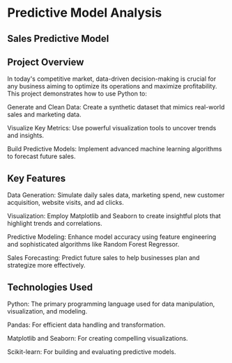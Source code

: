 # Predictive Model Analysis
## Sales Predictive Model

## Project Overview

In today's competitive market, data-driven decision-making is crucial for any business aiming to optimize its operations and maximize profitability. This project demonstrates how to use Python to:

Generate and Clean Data: Create a synthetic dataset that mimics real-world sales and marketing data.

Visualize Key Metrics: Use powerful visualization tools to uncover trends and insights.

Build Predictive Models: Implement advanced machine learning algorithms to forecast future sales.

## Key Features

Data Generation: Simulate daily sales data, marketing spend, new customer acquisition, website visits, and ad clicks.

Visualization: Employ Matplotlib and Seaborn to create insightful plots that highlight trends and correlations.

Predictive Modeling: Enhance model accuracy using feature engineering and sophisticated algorithms like Random Forest Regressor.

Sales Forecasting: Predict future sales to help businesses plan and strategize more effectively.

## Technologies Used

Python: The primary programming language used for data manipulation, visualization, and modeling.

Pandas: For efficient data handling and transformation.

Matplotlib and Seaborn: For creating compelling visualizations.

Scikit-learn: For building and evaluating predictive models.
